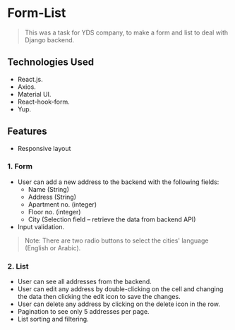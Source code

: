 # Form-List

> This was a task for YDS company, to make a form and list to deal with Django backend.

## Technologies Used

- React.js.
- Axios.
- Material UI.
- React-hook-form.
- Yup.

## Features

- Responsive layout

### 1. Form

- User can add a new address to the backend with the following fields:
  - Name (String)
  - Address (String)
  - Apartment no. (integer)
  - Floor no. (integer)
  - City (Selection field – retrieve the data from backend API)
- Input validation.

> Note: There are two radio buttons to select the cities' language (English or Arabic).

### 2. List

- User can see all addresses from the backend.
- User can edit any address by double-clicking on the cell and changing the data then clicking the edit icon to save the changes.
- User can delete any address by clicking on the delete icon in the row.
- Pagination to see only 5 addresses per page.
- List sorting and filtering.
